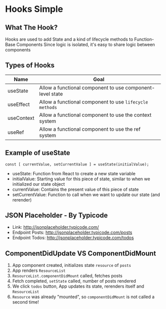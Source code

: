 # Hooks Simple

## What The Hook?

Hooks are used to add State and a kind of lifecycle methods to Function-Base Components
Since logic is isolated, it's easy to share logic between components

## Types of Hooks

| Name       | Goal                                                      |
| ---------- | --------------------------------------------------------- |
| useState   | Allow a functional component to use component-level state |
| useEffect  | Allow a functional component to use `lifecycle methods`   |
| useContext | Allow a functional component to use the context system    |
| useRef     | Allow a functional component to use the ref system        |

## Example of useState

`const [ currentValue, setCurrentValue ] = useState(initialValue);`

- useState: Function from React to create a new state variable
- initialValue: Starting value for this piece of state, similar to when we initialized our state object
- currentValue: Contains the present value of this piece of state
- setCurrentValue: Function to call when we want to update our state (and rerender)

## JSON Placeholder - By Typicode

- Link: http://jsonplaceholder.typicode.com/
- Endpoint Posts: http://jsonplaceholder.typicode.com/posts
- Endpoint Todos: http://jsonplaceholder.typicode.com/todos

## ComponentDidUpdate VS ComponentDidMount

1. App component created, initializes state `resource` of `posts`
2. App renders `ResourceList`
3. `ResourceList.componentDidMount` called, fetches posts
4. Fetch completed, `setState` called, number of posts rendered
5. We click `todos` button, App updates its state, rerenders itself and `ResourceList`
6. `Resource` was already "mounted", so `componentDidMount` is not called a second time!
